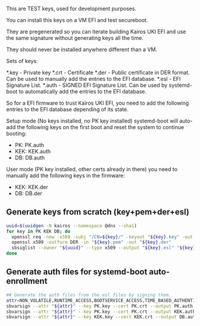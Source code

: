 This are TEST keys, used for development purposes.

You can install this keys on a VM EFI and test secureboot.

They are pregenerated so you can iterate building Kairos UKI EFI and use the same signature without generating keys
all the time.

They should never be installed anywhere different than a VM.


Sets of keys:

*.key - Private key
*.crt - Certificate
*.der - Public certificate in DER format. Can be used to manually add the entries to the EFI database.
*.esl - EFI Signature List.
*.auth - SIGNED EFI Signature List. Can be used by systemd-boot to automatically add the entries to the EFI database.


So for a EFI firmware to trust Kairos UKI EFI, you need to add the following entries to the EFI database depending of its state.

Setup mode (No keys installed, no PK key installed) systemd-boot will auto-add the following keys on the first boot and reset the system to continue booting:
 - PK: PK.auth
 - KEK: KEK.auth
 - DB: DB.auth

User mode (PK key installed, other certs already in there) you need to manually add the following keys in the firmware:
 - KEK: KEK.der
 - DB: DB.der

## Generate keys from scratch (key+pem+der+esl)

```bash
uuid=$(uuidgen -N kairos --namespace @dns --sha1)
for key in PK KEK DB; do
  openssl req -new -x509 -subj "/CN=${key}/" -keyout "${key}.key" -out "${key}.pem"
  openssl x509 -outform DER -in "${key}.pem" -out "${key}.der"
  sbsiglist --owner "${uuid}" --type x509 --output "${key}.esl" "${key}.der"
done
```


## Generate auth files for systemd-boot auto-enrollment

```bash
## Generate the auth files from the esl files by signing them.
attr=NON_VOLATILE,RUNTIME_ACCESS,BOOTSERVICE_ACCESS,TIME_BASED_AUTHENTICATED_WRITE_ACCESS
sbvarsign --attr "${attr}" --key PK.key --cert PK.crt --output PK.auth PK PK.esl
sbvarsign --attr "${attr}" --key PK.key --cert PK.crt --output KEK.auth KEK KEK.esl
sbvarsign --attr "${attr}" --key KEK.key --cert KEK.crt --output DB.auth DB DB.esl
```